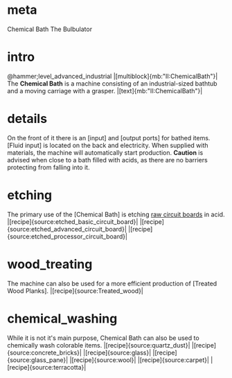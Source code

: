 # meta
Chemical Bath
The Bulbulator

# intro
@hammer;level_advanced_industrial
|[multiblock]{mb:"II:ChemicalBath"}|
The **Chemical Bath** is a machine consisting of an industrial-sized bathtub and a moving carriage with a grasper.
|[text]{mb:"II:ChemicalBath"}|

# details
On the front of it there is an [input] and [output ports] for bathed items. 
[Fluid input] is located on the back and electricity.
When supplied with materials, the machine will automatically start production.
**Caution** is advised when close to a bath filled with acids, as there are no barriers protecting from falling into it. 

# etching
The primary use of the [Chemical Bath] is etching [raw circuit boards](electronic_components.md) in acid.
|[recipe]{source:etched_basic_circuit_board}|
|[recipe]{source:etched_advanced_circuit_board}|
|[recipe]{source:etched_processor_circuit_board}|


# wood_treating
The machine can also be used for a more efficient production of [Treated Wood Planks].
|[recipe]{source:Treated_wood}|


# chemical_washing
While it is not it's main purpose, Chemical Bath can also be used to chemically wash colorable items.
|[recipe]{source:quartz_dust}|
|[recipe]{source:concrete_bricks}|
|[recipe]{source:glass}|
|[recipe]{source:glass_pane}|
|[recipe]{source:wool}|
|[recipe]{source:carpet}|
|[recipe]{source:terracotta}|

